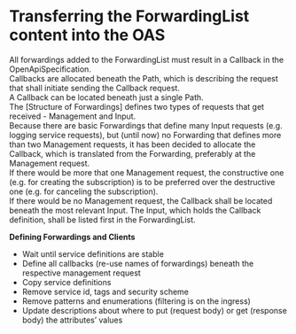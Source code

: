 # Transferring the ForwardingList content into the OAS

All forwardings added to the ForwardingList must result in a Callback in the OpenApiSpecification.  
Callbacks are allocated beneath the Path, which is describing the request that shall initiate sending the Callback request.  
A Callback can be located beneath just a single Path.  
The [Structure of Forwardings] defines two types of requests that get received - Management and Input.  
Because there are basic Forwardings that define many Input requests (e.g. logging service requests), but (until now) no Forwarding that defines more than two Management requests, it has been decided to allocate the Callback, which is translated from the Forwarding, preferably at the Management request.  
If there would be more that one Management request, the constructive one (e.g. for creating the subscription) is to be preferred over the destructive one (e.g. for canceling the subscription).  
If there would be no Management request, the Callback shall be located beneath the most relevant Input. The Input, which holds the Callback definition, shall be listed first in the ForwardingList.


**Defining Forwardings and Clients**
* Wait until service definitions are stable
* Define all callbacks (re-use names of forwardings) beneath the respective management request
* Copy service definitions
* Remove service id, tags and security scheme
* Remove patterns and enumerations (filtering is on the ingress)
* Update descriptions about where to put (request body) or get (response body) the attributes’ values